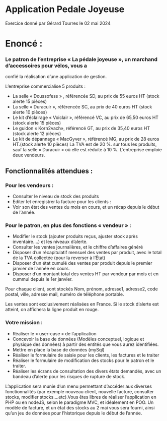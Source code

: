 # Application Pedale Joyeuse
Exercice donné par Gérard Tourres le 02 mai 2024

# Enoncé :

### Le patron de l’entreprise « La pédale joyeuse », un marchand d’accessoires pour vélos, vous a
confié la réalisation d’une application de gestion.

L’entreprise commercialise 5 produits :
- La selle « Doussofess » , référencée SD, au prix de 55 euros HT (stock alerte 15 pièces)
- La selle « Duracuir », référencée SC, au prix de 40 euros HT (stock alerte 10 pièces)
- Le kit d’éclairage « Voiclair », référencé VC, au prix de 65,50 euros HT (stock alerte 15 pièces)
- Le guidon « Korn2vach», référencé GT, au prix de 35,40 euros HT (stock alerte 12 pièces)
- Le kit de dépannage « MacGyver », référencé MG, au prix de 28 euros HT.(stock alerte 10 pièces)
La TVA est de 20 %. sur tous les produits, sauf la selle « Duracuir » où elle est réduite à 10 %.
L’entreprise emploie deux vendeurs.

## Fonctionnalités attendues :

### Pour les vendeurs :
- Consulter le niveau de stock des produits
- Editer let enregistrer la facture pour les clients :
- Voir son état des ventes du mois en cours, et un récap depuis le début de l’année.
  
### Pour le patron, en plus des fonctions « vendeur » :
- Modifier le stock (ajouter produits reçus, ajuster stock après inventaire….) et les niveaux d’alerte.
- Consulter les ventes journalières, et le chiffre d’affaires généré
- Disposer d’un récapitulatif mensuel des ventes par produit, avec le total de la TVA collectée (pour
la reverser à l’État)
- Disposer d’un état cumulé des ventes par produit depuis le premier janvier de l’année en cours.
- Disposer d’un montant total des ventes HT par vendeur par mois et en cummul depuis le 1er
janvier.

Pour chaque client, sont stockés Nom, prénom, adresse1, adresse2, code postal, ville, adresse mail,
numéro de téléphone portable.

Les ventes sont exclusivement réalisées en France. Si le stock d’alerte est atteint, on affichera la
ligne produit en rouge.

### Votre mission :
- Réaliser le « user-case » de l’application
- Concevoir la base de données (Modèles conceptuel, logique et physique des données) à partir des
entités que vous aurez identifiées.
- Mettre en place la base de données (mySql)
- Réaliser le formulaire de saisie pour les clients, les factures et le traiter
- Réaliser le formulaire de modification des stocks pour le patron et le traiter.
- Réaliser les écrans de consultation des divers états demandés, avec un bandeau d’alerte pour les
risques de rupture de stock.

L’application sera munie d’un menu permettant d’accéder aux diverses fonctionnalités (par exemple
nouveau client, nouvelle facture, consulter stocks, modifier stocks….etc).Vous êtes libres de réaliser
l’application en PHP ou en nodeJS, selon le paradigme MVC, et idéalement en POO.
Un modèle de facture, et un état des stocks au 2 mai vous sera fourni, ainsi qu’un jeu de données
pour l’historique depuis le début de l’année.
